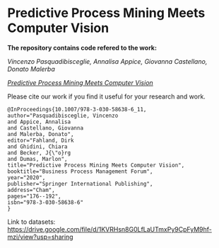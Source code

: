 # Predictive Process Mining Meets Computer Vision

**The repository contains code refered to the work:**

*Vincenzo Pasquadibisceglie, Annalisa Appice, Giovanna Castellano, Donato Malerba*

[*Predictive Process Mining Meets Computer Vision*](https://link.springer.com/chapter/10.1007/978-3-030-58638-6_11)

Please cite our work if you find it useful for your research and work.

```
@InProceedings{10.1007/978-3-030-58638-6_11,
author="Pasquadibisceglie, Vincenzo
and Appice, Annalisa
and Castellano, Giovanna
and Malerba, Donato",
editor="Fahland, Dirk
and Ghidini, Chiara
and Becker, J{\"o}rg
and Dumas, Marlon",
title="Predictive Process Mining Meets Computer Vision",
booktitle="Business Process Management Forum",
year="2020",
publisher="Springer International Publishing",
address="Cham",
pages="176--192",
isbn="978-3-030-58638-6"
}
```

Link to datasets: https://drive.google.com/file/d/1KVRHsn8G0LfLaUTmxPy9CpFyM9hf-mzi/view?usp=sharing
